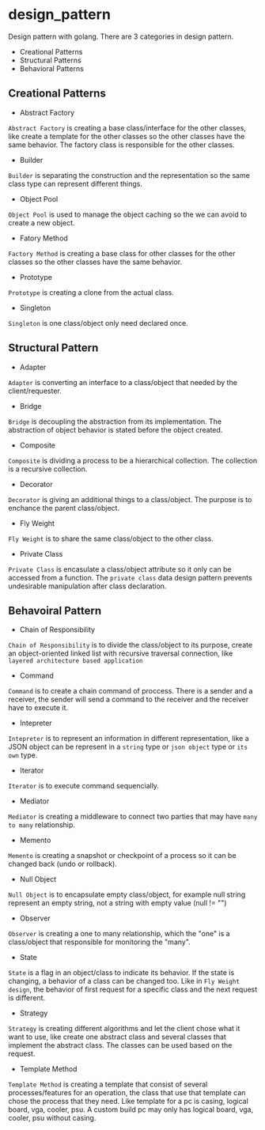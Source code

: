 # design_pattern
Design pattern with golang. There are 3 categories in design pattern.

- Creational Patterns
- Structural Patterns
- Behavioral Patterns

## Creational Patterns
- Abstract Factory

`Abstract Factory` is creating a base class/interface for the other classes, like create a template for the other classes so the other classes have the same behavior. The factory class is responsible for the other classes.

- Builder

`Builder` is separating the construction and the representation so the same class type can represent different things.

- Object Pool

`Object Pool` is used to manage the object caching so the we can avoid to create a new object.

- Fatory Method

`Factory Method` is creating a base class for other classes for the other classes so the other classes have the same behavior.

- Prototype

`Prototype` is creating a clone from the actual class.

- Singleton

`Singleton` is one class/object only need declared once.

## Structural Pattern
- Adapter

`Adapter` is converting an interface to a class/object that needed by the client/requester.

- Bridge

`Bridge` is decoupling the abstraction from its implementation. The abstraction of object behavior is stated before the object created.

- Composite

`Composite` is dividing a process to be a hierarchical collection. The collection is a recursive collection.

- Decorator

`Decorator` is giving an additional things to a class/object. The purpose is to enchance the parent class/object.

- Fly Weight

`Fly Weight` is to share the same class/object to the other class.

- Private Class

`Private Class` is encasulate a class/object attribute so it only can be accessed from a function. The `private class` data design pattern prevents undesirable manipulation after class declaration.

## Behavoiral Pattern
- Chain of Responsibility

`Chain of Responsibility` is to divide the class/object to its purpose, create an object-oriented linked list with recursive traversal connection, like `layered architecture based application`

- Command

`Command` is to create a chain command of proccess. There is a sender and a receiver, the sender will send a command to the receiver and the receiver have to execute it.

- Intepreter

`Intepreter` is to represent an information in different representation, like a JSON object can be represent in a `string` type or `json object` type or `its own` type.

- Iterator

`Iterator` is to execute command sequencially.

- Mediator

`Mediator` is creating a middleware to connect two parties that may have `many to many` relationship.

- Memento

`Memento` is creating a snapshot or checkpoint of a process so it can be changed back (undo or rollback).

- Null Object

`Null Object` is to encapsulate empty class/object, for example null string represent an empty string, not a string with empty value (null != "")

- Observer

`Observer` is creating a one to many relationship, which the "one" is a class/object that responsible for monitoring the "many".

- State

`State` is a flag in an object/class to indicate its behavior. If the state is changing, a behavior of a class can be changed too. Like in `Fly Weight design`, the behavior of first request for a specific class and the next request is different.

- Strategy

`Strategy` is creating different algorithms and let the client chose what it want to use, like create one abstract class and several classes that implement the abstract class. The classes can be used based on the request.

- Template Method

`Template Method` is creating a template that consist of several processes/features for an operation, the class that use that template can chose the process that they need. Like template for a pc is casing, logical board, vga, cooler, psu. A custom build pc may only has logical board, vga, cooler, psu without casing.
